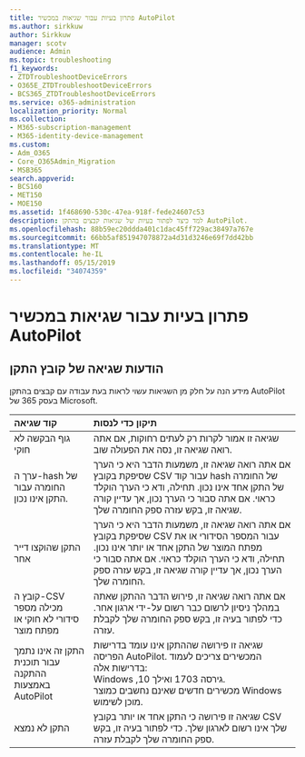 ```yaml
---
title: פתרון בעיות עבור שגיאות במכשיר AutoPilot
ms.author: sirkkuw
author: Sirkkuw
manager: scotv
audience: Admin
ms.topic: troubleshooting
f1_keywords:
- ZTDTroubleshootDeviceErrors
- O365E_ZTDTroubleshootDeviceErrors
- BCS365_ZTDTroubleshootDeviceErrors
ms.service: o365-administration
localization_priority: Normal
ms.collection:
- M365-subscription-management
- M365-identity-device-management
ms.custom:
- Adm_O365
- Core_O365Admin_Migration
- MSB365
search.appverid:
- BCS160
- MET150
- MOE150
ms.assetid: 1f468690-530c-47ea-918f-fede24607c53
description: למד כיצד לפתור בעיות של שגיאות קבצים בהתקן AutoPilot.
ms.openlocfilehash: 88b59ec20ddda401c1dac45ff729ac38497a767e
ms.sourcegitcommit: 66bb5af851947078872a4d31d3246e69f7dd42bb
ms.translationtype: MT
ms.contentlocale: he-IL
ms.lasthandoff: 05/15/2019
ms.locfileid: "34074359"
---
```

# <a name="troubleshoot-autopilot-device-errors"></a>פתרון בעיות עבור שגיאות במכשיר AutoPilot

## <a name="device-file-error-messages"></a>הודעות שגיאה של קובץ התקן

מידע הנה על חלק מן השגיאות עשוי לראות בעת עבודה עם קבצים בהתקן AutoPilot בעסק 365 של Microsoft. 
  
|**קוד שגיאה**|**תיקון כדי לנסות**|
|:-----|:-----|
|גוף הבקשה לא חוקי  <br/> |שגיאה זו אמור לקרות רק לעתים רחוקות, אם אתה רואה שגיאה זו, נסה את הפעולה שוב.  <br/> |
|ערך ה-hash של החומרה עבור התקן אינו נכון.  <br/> |אם אתה רואה שגיאה זו, משמעות הדבר היא כי הערך שסיפקת בקובץ CSV עבור קוד hash של החומרה של התקן אחד אינו נכון. תחילה, ודא כי הערך הוקלד כראוי. אם אתה סבור כי הערך נכון, אך עדיין קורה שגיאה זו, בקש עזרה ספק החומרה שלך.  <br/> |
|התקן שהוקצו דייר אחר  <br/> |אם אתה רואה שגיאה זו, משמעות הדבר היא כי הערך שסיפקת בקובץ CSV עבור המספר הסידורי או את מפתח המוצר של התקן אחד או יותר אינו נכון. תחילה, ודא כי הערך הוקלד כראוי. אם אתה סבור כי הערך נכון, אך עדיין קורה שגיאה זו, בקש עזרה ספק החומרה שלך.  <br/> |
|קובץ ה-CSV מכילה מספר סידורי לא חוקי או מפתח מוצר  <br/> |אם אתה רואה שגיאה זו, פירוש הדבר ההתקן שאתה במהלך ניסיון לרשום כבר רשום על-ידי ארגון אחר. כדי לפתור בעיה זו, בקש ספק החומרה שלך לקבלת עזרה.  <br/> |
|התקן זה אינו נתמך עבור תוכנית ההתקנה באמצעות AutoPilot  <br/> | שגיאה זו פירושה שההתקן אינו עומד בדרישות הפריסה AutoPilot. המכשירים צריכים לעמוד בדרישות אלה:  <br/>  Windows ,10 גירסה 1703 ואילך.  <br/>  מכשירים חדשים שאינם נחשבים כמוצר Windows מוכן לשימוש.  <br/> |
|התקן לא נמצא  <br/> |שגיאה זו פירושה כי התקן אחד או יותר בקובץ CSV שלך אינו רשום לארגון שלך. כדי לפתור בעיה זו, בקש ספק החומרה שלך לקבלת עזרה.  <br/> |
   

